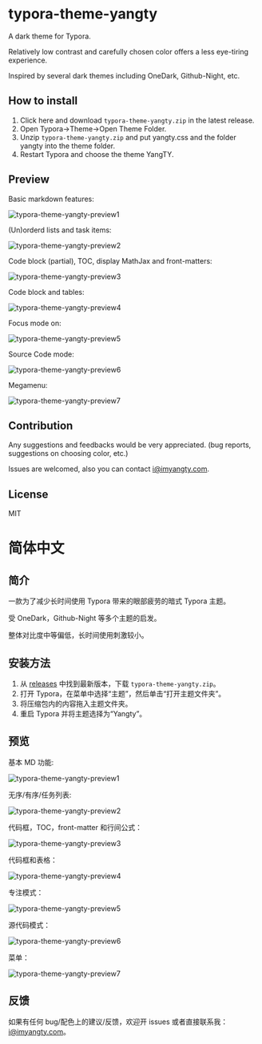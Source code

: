# typora-theme-yangty

A dark theme for Typora.

Relatively low contrast and carefully chosen color offers a less eye-tiring experience.

Inspired by several dark themes including OneDark, Github-Night, etc.

## How to install

1. Click here and download `typora-theme-yangty.zip` in the latest release.
1. Open Typora->Theme->Open Theme Folder.
2. Unzip `typora-theme-yangty.zip` and put yangty.css and the folder yangty into the theme folder.
3. Restart Typora and choose the theme YangTY.

## Preview

Basic markdown features: 

![typora-theme-yangty-preview1](https://yangty-pic.oss-cn-beijing.aliyuncs.com/typora-theme-yangty-preview1.png)

(Un)orderd lists and task items: 

![typora-theme-yangty-preview2](https://yangty-pic.oss-cn-beijing.aliyuncs.com/typora-theme-yangty-preview2.png)

Code block (partial), TOC, display MathJax and front-matters: 

![typora-theme-yangty-preview3](https://yangty-pic.oss-cn-beijing.aliyuncs.com/typora-theme-yangty-preview3.png)

Code block and tables: 

![typora-theme-yangty-preview4](https://yangty-pic.oss-cn-beijing.aliyuncs.com/typora-theme-yangty-preview4.png)

Focus mode on: 

![typora-theme-yangty-preview5](https://yangty-pic.oss-cn-beijing.aliyuncs.com/typora-theme-yangty-preview5.png)

Source Code mode: 

![typora-theme-yangty-preview6](https://yangty-pic.oss-cn-beijing.aliyuncs.com/typora-theme-yangty-preview6.png)

Megamenu: 

![typora-theme-yangty-preview7](https://yangty-pic.oss-cn-beijing.aliyuncs.com/typora-theme-yangty-preview7.png)

## Contribution

Any suggestions and feedbacks would be very appreciated. (bug reports, suggestions on choosing color, etc.)

Issues are welcomed, also you can contact i@imyangty.com.

## License

MIT

# 简体中文

## 简介

一款为了减少长时间使用 Typora 带来的眼部疲劳的暗式 Typora 主题。

受 OneDark，Github-Night 等多个主题的启发。

整体对比度中等偏低，长时间使用刺激较小。

## 安装方法

1. 从 [releases](https://github.com/Cgfyufsygsm/typora-theme-yangty/releases) 中找到最新版本，下载 `typora-theme-yangty.zip`。
2. 打开 Typora，在菜单中选择“主题”，然后单击“打开主题文件夹”。
3. 将压缩包内的内容拖入主题文件夹。
4. 重启 Typora 并将主题选择为“Yangty”。

## 预览

基本 MD 功能: 

![typora-theme-yangty-preview1](https://yangty-pic.oss-cn-beijing.aliyuncs.com/typora-theme-yangty-preview1.png)

无序/有序/任务列表: 

![typora-theme-yangty-preview2](https://yangty-pic.oss-cn-beijing.aliyuncs.com/typora-theme-yangty-preview2.png)

代码框，TOC，front-matter 和行间公式：

![typora-theme-yangty-preview3](https://yangty-pic.oss-cn-beijing.aliyuncs.com/typora-theme-yangty-preview3.png)

代码框和表格：

![typora-theme-yangty-preview4](https://yangty-pic.oss-cn-beijing.aliyuncs.com/typora-theme-yangty-preview4.png)

专注模式：

![typora-theme-yangty-preview5](https://yangty-pic.oss-cn-beijing.aliyuncs.com/typora-theme-yangty-preview5.png)

源代码模式：

![typora-theme-yangty-preview6](https://yangty-pic.oss-cn-beijing.aliyuncs.com/typora-theme-yangty-preview6.png)

菜单：

![typora-theme-yangty-preview7](https://yangty-pic.oss-cn-beijing.aliyuncs.com/typora-theme-yangty-preview7.png)

## 反馈

如果有任何 bug/配色上的建议/反馈，欢迎开 issues 或者直接联系我：i@imyangty.com。